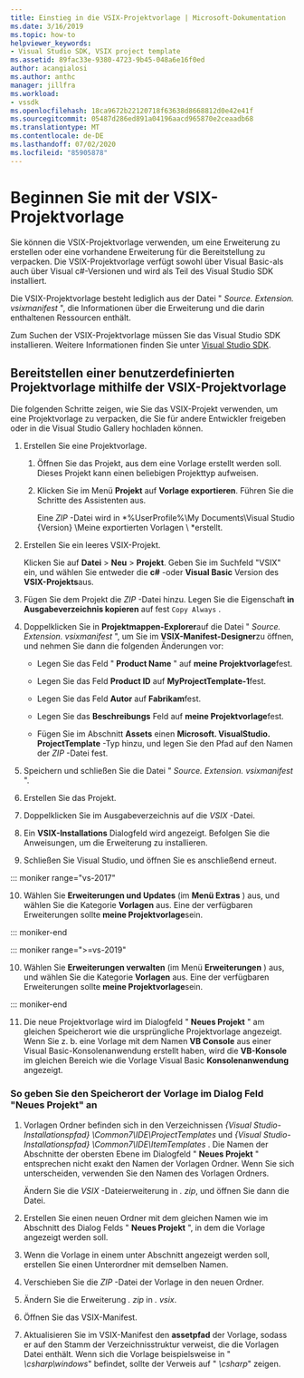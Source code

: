```yaml
---
title: Einstieg in die VSIX-Projektvorlage | Microsoft-Dokumentation
ms.date: 3/16/2019
ms.topic: how-to
helpviewer_keywords:
- Visual Studio SDK, VSIX project template
ms.assetid: 89fac33e-9380-4723-9b45-048a6e16f0ed
author: acangialosi
ms.author: anthc
manager: jillfra
ms.workload:
- vssdk
ms.openlocfilehash: 18ca9672b22120718f63638d8668812d0e42e41f
ms.sourcegitcommit: 05487d286ed891a04196aacd965870e2ceaadb68
ms.translationtype: MT
ms.contentlocale: de-DE
ms.lasthandoff: 07/02/2020
ms.locfileid: "85905878"
---
```

# <a name="get-started-with-the-vsix-project-template"></a>Beginnen Sie mit der VSIX-Projektvorlage

Sie können die VSIX-Projektvorlage verwenden, um eine Erweiterung zu erstellen oder eine vorhandene Erweiterung für die Bereitstellung zu verpacken. Die VSIX-Projektvorlage verfügt sowohl über Visual Basic-als auch über Visual c#-Versionen und wird als Teil des Visual Studio SDK installiert.

 Die VSIX-Projektvorlage besteht lediglich aus der Datei " *Source. Extension. vsixmanifest* ", die Informationen über die Erweiterung und die darin enthaltenen Ressourcen enthält.

 Zum Suchen der VSIX-Projektvorlage müssen Sie das Visual Studio SDK installieren. Weitere Informationen finden Sie unter [Visual Studio SDK](../extensibility/visual-studio-sdk.md).

## <a name="deploy-a-custom-project-template-using-the-vsix-project-template"></a>Bereitstellen einer benutzerdefinierten Projektvorlage mithilfe der VSIX-Projektvorlage

 Die folgenden Schritte zeigen, wie Sie das VSIX-Projekt verwenden, um eine Projektvorlage zu verpacken, die Sie für andere Entwickler freigeben oder in die Visual Studio Gallery hochladen können.

1. Erstellen Sie eine Projektvorlage.

    1. Öffnen Sie das Projekt, aus dem eine Vorlage erstellt werden soll. Dieses Projekt kann einen beliebigen Projekttyp aufweisen.

    2. Klicken Sie im Menü **Projekt** auf **Vorlage exportieren**. Führen Sie die Schritte des Assistenten aus.

         Eine *ZIP* -Datei wird in *%UserProfile%\My Documents\Visual Studio {Version} \Meine exportierten Vorlagen \\ *erstellt.

2. Erstellen Sie ein leeres VSIX-Projekt.

     Klicken Sie auf **Datei** > **Neu** > **Projekt**. Geben Sie im Suchfeld "VSIX" ein, und wählen Sie entweder die **c#** -oder **Visual Basic** Version des **VSIX-Projekts**aus.

3. Fügen Sie dem Projekt die *ZIP* -Datei hinzu. Legen Sie die Eigenschaft **in Ausgabeverzeichnis kopieren** auf fest `Copy Always` .

4. Doppelklicken Sie in **Projektmappen-Explorer**auf die Datei " *Source. Extension. vsixmanifest* ", um Sie im **VSIX-Manifest-Designer**zu öffnen, und nehmen Sie dann die folgenden Änderungen vor:

    - Legen Sie das Feld " **Product Name** " auf **meine Projektvorlage**fest.

    - Legen Sie das Feld **Product ID** auf **MyProjectTemplate-1**fest.

    - Legen Sie das Feld **Autor** auf **Fabrikam**fest.

    - Legen Sie das **Beschreibungs** Feld auf **meine Projektvorlage**fest.

    - Fügen Sie im Abschnitt **Assets** einen **Microsoft. VisualStudio. ProjectTemplate** -Typ hinzu, und legen Sie den Pfad auf den Namen der *ZIP* -Datei fest.

5. Speichern und schließen Sie die Datei " *Source. Extension. vsixmanifest* ".

6. Erstellen Sie das Projekt.

7. Doppelklicken Sie im Ausgabeverzeichnis auf die *VSIX* -Datei.

8. Ein **VSIX-Installations** Dialogfeld wird angezeigt. Befolgen Sie die Anweisungen, um die Erweiterung zu installieren.

9. Schließen Sie Visual Studio, und öffnen Sie es anschließend erneut.

::: moniker range="vs-2017"

10. Wählen Sie **Erweiterungen und Updates** (im **Menü Extras** ) aus, und wählen Sie die Kategorie **Vorlagen** aus. Eine der verfügbaren Erweiterungen sollte **meine Projektvorlage**sein.

::: moniker-end

::: moniker range=">=vs-2019"

10. Wählen Sie **Erweiterungen verwalten** (im Menü **Erweiterungen** ) aus, und wählen Sie die Kategorie **Vorlagen** aus. Eine der verfügbaren Erweiterungen sollte **meine Projektvorlage**sein.

::: moniker-end

11. Die neue Projektvorlage wird im Dialogfeld " **Neues Projekt** " am gleichen Speicherort wie die ursprüngliche Projektvorlage angezeigt. Wenn Sie z. b. eine Vorlage mit dem Namen **VB Console** aus einer Visual Basic-Konsolenanwendung erstellt haben, wird die **VB-Konsole** im gleichen Bereich wie die Vorlage Visual Basic **Konsolenanwendung** angezeigt.

### <a name="to-specify-the-location-of-the-template-in-the-new-project-dialog-box"></a>So geben Sie den Speicherort der Vorlage im Dialog Feld "Neues Projekt" an

1. Vorlagen Ordner befinden sich in den Verzeichnissen *{Visual Studio-Installationspfad} \Common7\IDE\ProjectTemplates* und *{Visual Studio-Installationspfad} \Common7\IDE\ItemTemplates* . Die Namen der Abschnitte der obersten Ebene im Dialogfeld " **Neues Projekt** " entsprechen nicht exakt den Namen der Vorlagen Ordner. Wenn Sie sich unterscheiden, verwenden Sie den Namen des Vorlagen Ordners.

    Ändern Sie die *VSIX* -Dateierweiterung in *. zip*, und öffnen Sie dann die Datei.

2. Erstellen Sie einen neuen Ordner mit dem gleichen Namen wie im Abschnitt des Dialog Felds " **Neues Projekt** ", in dem die Vorlage angezeigt werden soll.

3. Wenn die Vorlage in einem unter Abschnitt angezeigt werden soll, erstellen Sie einen Unterordner mit demselben Namen.

4. Verschieben Sie die *ZIP* -Datei der Vorlage in den neuen Ordner.

5. Ändern Sie die Erweiterung *. zip* in *. vsix*.

6. Öffnen Sie das VSIX-Manifest.

7. Aktualisieren Sie im VSIX-Manifest den **assetpfad** der Vorlage, sodass er auf den Stamm der Verzeichnisstruktur verweist, die die Vorlagen Datei enthält. Wenn sich die Vorlage beispielsweise in " *\csharp\windows*" befindet, sollte der Verweis auf " *\csharp*" zeigen.

